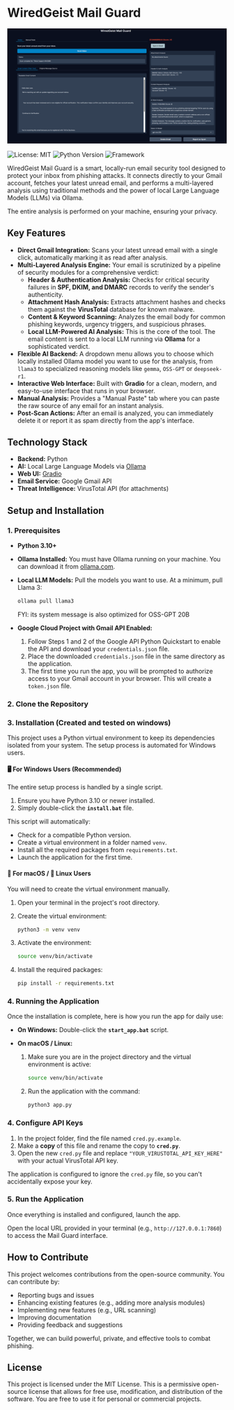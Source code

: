 # WiredGeist Mail Guard

![Main Interface](./screenshots/Wiredgeist_mail_guard.png)

![License: MIT](https://img.shields.io/badge/License-MIT-yellow.svg)
![Python Version](https://img.shields.io/badge/Python-3.10+-blue.svg)
![Framework](https://img.shields.io/badge/Framework-Gradio-orange.svg)

WiredGeist Mail Guard is a smart, locally-run email security tool designed to protect your inbox from phishing attacks. It connects directly to your Gmail account, fetches your latest unread email, and performs a multi-layered analysis using traditional methods and the power of local Large Language Models (LLMs) via Ollama.

The entire analysis is performed on your machine, ensuring your privacy.


## Key Features

- **Direct Gmail Integration:** Scans your latest unread email with a single click, automatically marking it as read after analysis.
- **Multi-Layered Analysis Engine:** Your email is scrutinized by a pipeline of security modules for a comprehensive verdict:
  - **Header & Authentication Analysis:** Checks for critical security failures in **SPF, DKIM, and DMARC** records to verify the sender's authenticity.
  - **Attachment Hash Analysis:** Extracts attachment hashes and checks them against the **VirusTotal** database for known malware.
  - **Content & Keyword Scanning:** Analyzes the email body for common phishing keywords, urgency triggers, and suspicious phrases.
  - **Local LLM-Powered AI Analysis:** This is the core of the tool. The email content is sent to a local LLM running via **Ollama** for a sophisticated verdict.
- **Flexible AI Backend:** A dropdown menu allows you to choose which locally installed Ollama model you want to use for the analysis, from `llama3` to specialized reasoning models like `gemma`, `OSS-GPT` or `deepseek-r1`.
- **Interactive Web Interface:** Built with **Gradio** for a clean, modern, and easy-to-use interface that runs in your browser.
- **Manual Analysis:** Provides a "Manual Paste" tab where you can paste the raw source of any email for an instant analysis.
- **Post-Scan Actions:** After an email is analyzed, you can immediately delete it or report it as spam directly from the app's interface.

## Technology Stack

- **Backend:** Python
- **AI:** Local Large Language Models via [Ollama](https://ollama.com/)
- **Web UI:** [Gradio](https://www.gradio.app/)
- **Email Service:** Google Gmail API
- **Threat Intelligence:** VirusTotal API (for attachments)

## Setup and Installation

### 1. Prerequisites

- **Python 3.10+**
- **Ollama Installed:** You must have Ollama running on your machine. You can download it from [ollama.com](https://ollama.com/).
- **Local LLM Models:** Pull the models you want to use. At a minimum, pull Llama 3:
  ```bash
  ollama pull llama3
  ```
  FYI: its system message is also optimized for OSS-GPT 20B
  
- **Google Cloud Project with Gmail API Enabled:**
  1. Follow Steps 1 and 2 of the Google API Python Quickstart to enable the API and download your `credentials.json` file.
  2. Place the downloaded `credentials.json` file in the same directory as the application.
  3. The first time you run the app, you will be prompted to authorize access to your Gmail account in your browser. This will create a `token.json` file.

### 2. Clone the Repository

### 3. Installation (Created and tested on windows)

This project uses a Python virtual environment to keep its dependencies isolated from your system. The setup process is automated for Windows users.

#### 🖥️ For Windows Users (Recommended) 

The entire setup process is handled by a single script.

1.  Ensure you have Python 3.10 or newer installed.
2.  Simply double-click the **`install.bat`** file.

This script will automatically:
- Check for a compatible Python version.
- Create a virtual environment in a folder named `venv`.
- Install all the required packages from `requirements.txt`.
- Launch the application for the first time.

#### 🍎 For macOS / 🐧 Linux Users

You will need to create the virtual environment manually.

1.  Open your terminal in the project's root directory.

2.  Create the virtual environment:
    ```bash
    python3 -m venv venv
    ```

3.  Activate the environment:
    ```bash
    source venv/bin/activate
    ```

4.  Install the required packages:
    ```bash
    pip install -r requirements.txt
    ```

### 4. Running the Application

Once the installation is complete, here is how you run the app for daily use:

-   **On Windows:** Double-click the **`start_app.bat`** script.

-   **On macOS / Linux:**
    1.  Make sure you are in the project directory and the virtual environment is active:
        ```bash
        source venv/bin/activate
        ```
    2.  Run the application with the command:
        ```bash
        python3 app.py
        ```

### 4. Configure API Keys

1.  In the project folder, find the file named `cred.py.example`.
2.  Make a **copy** of this file and rename the copy to **`cred.py`**.
3.  Open the new `cred.py` file and replace `"YOUR_VIRUSTOTAL_API_KEY_HERE"` with your actual VirusTotal API key.

The application is configured to ignore the `cred.py` file, so you can't accidentally expose your key.
### 5. Run the Application

Once everything is installed and configured, launch the app.

Open the local URL provided in your terminal (e.g., `http://127.0.0.1:7860`) to access the Mail Guard interface.

## How to Contribute

This project welcomes contributions from the open-source community. You can contribute by:

- Reporting bugs and issues
- Enhancing existing features (e.g., adding more analysis modules)
- Implementing new features (e.g., URL scanning)
- Improving documentation
- Providing feedback and suggestions

Together, we can build powerful, private, and effective tools to combat phishing.

## License

This project is licensed under the MIT License. This is a permissive open-source license that allows for free use, modification, and distribution of the software. You are free to use it for personal or commercial projects.

